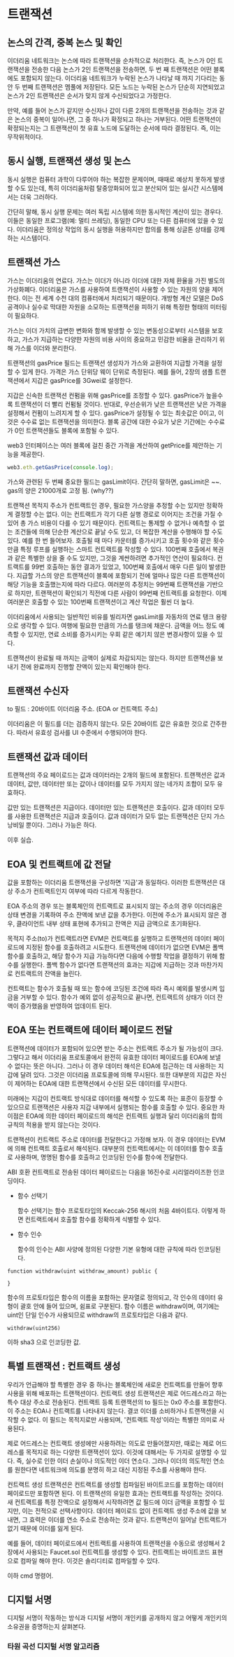# 트랜잭션

## 논스의 간격, 중복 논스 및 확인

이더리움 네트워크는 논스에 따라 트랜잭션을 순차적으로 처리한다. 즉, 논스가 0인 트랜잭션을 전송한 다음 논스가 2인 트랜잭션을 전송하면, 두 번 째 트랜잭션은 어떤 블록에도 포함되지 않는다. 이더리움 네트워크가 누락된 논스가 나타날 때 까지 기다리는 동안 두 번째 트랜잭션은 멤풀에 저장된다. 모든 노드는 누락된 논스가 단순히 지연되었고 논스가 2인 트랜잭션은 순서가 맞지 않게 수신되었다고 가정한다.

만약, 예를 들어 논스가 같지만 수신자나 값이 다른 2개의 트랜잭션을 전송하는 것과 같은 논스의 중복이 일어나면, 그 중 하나가 확정되고 하나는 거부된다. 어떤 트랜잭션이 확정되는지는 그 트랜잭션이 첫 유효 노드에 도달하는 순서에 따라 결정된다. 즉, 이는 무작위적이다.

## 동시 실행, 트랜잭션 생성 및 논스

동시 실행은 컴퓨터 과학이 다루어야 하는 복잡한 문제이며, 때때로 예상치 못하게 발생할 수도 있는데, 특히 이더리움처럼 탈중앙화되어 있고 분산되어 있는 실시간 시스템에서는 더욱 그러하다.

간단히 말해, 동시 실행 문제는 여러 독립 시스템에 의한 동시적인 계산이 있는 경우다. 이들은 동일한 프로그램(예: 멀티 쓰레딩), 동일한 CPU 또는 다른 컴퓨터에 있을 수 있다. 이더리움은 정의상 작업의 동시 실행을 허용하지만 합의를 통해 싱글톤 상태를 강제하는 시스템이다.

## 트랜잭션 가스

가스는 이더리움의 연료다. 가스는 이더가 아니라 이더에 대한 자체 환율을 가진 별도의 가상화폐다. 이더리움은 가스를 사용하여 트랜잭션이 사용할 수 있는 자원의 양을 제어한다. 이는 전 세계 수천 대의 컴퓨터에서 처리되기 때문이다. 개방형 계산 모델은 DoS 공격이나 실수로 막대한 자원을 소모하는 트랜잭션을 피하기 위해 특정한 형태의 미터링이 필요하다.

가스는 이더 가치의 급변한 변화와 함께 발생할 수 있는 변동성으로부터 시스템을 보호하고, 가스가 지급하는 다양한 자원의 비용 사이의 중요하고 민감한 비율을 관리하기 위해 가스를 이더와 분리한다.

트랜잭션의 gasPrice 필드는 트랜잭션 생성자가 가스와 교환하여 지급할 가격을 설정할 수 있게 한다. 가격은 가스 단위당 웨이 단위로 측정된다. 예를 들어, 2장의 샘플 트랜잭션에서 지갑은 gasPrice를 3Gwei로 설정한다.

지갑은 신속한 트랜잭션 컨펌을 위해 gasPrice를 조정할 수 있다. gasPrice가 높을수록 트랜잭션이 더 빨리 컨펌될 것이다. 반대로, 우선순위가 낮은 트랜잭션은 낮은 가격을 설정해서 컨펌이 느려지게 할 수 있다. gasPrice가 설정될 수 있는 최솟값은 0이고, 이것은 수수료 없는 트랜잭션을 의미한다. 블록 공간에 대한 수요가 낮은 기간에는 수수료가 0인 트랜잭션들도 블록에 포함될 수 있다.

web3 인터페이스는 여러 블록에 걸친 중간 가격을 계산하여 getPrice를 제안하는 기능을 제공한다.

``` javascript
web3.eth.getGasPrice(console.log);
```

가스와 관련된 두 번째 중요한 필드는 gasLimit이다. 간단히 말하면, gasLimit은 ~~.
gas의 양은 21000개로 고정 됨. (why??)

트랜잭션 목적지 주소가 컨트랙트인 경우, 필요한 가스양을 추정할 수는 있지만 정확하게 결정할 수는 없다. 이는 컨트랙트가 각기 다른 실행 경로로 이어지는 조건을 가질 수 있어 총 가스 비용이 다를 수 있기 때문이다. 컨트랙트는 통제할 수 없거나 예측할 수 없는 조건들에 의해 단순한 계산으로 끝날 수도 있고, 더 복잡한 계산을 수행해야 할 수도 있다. 예를 한 번 들어보자. 호출될 때 마다 카운터를 증가시키고 호출 횟수와 같은 횟수만큼 특정 루프를 실행하는 스마트 컨트랙트를 작성할 수 있다. 100번째 호출에서 복권과 같은 특별한 상을 줄 수도 있지만, 그것을 계싼하려면 추가적인 연산이 필요하다. 컨트랙트를 99번 호출하는 동안 결과가 있었고, 100번째 호출에서 매우 다른 일이 발생한다. 지급할 가스의 양은 트랜잭션이 블록에 포함되기 전에 얼마나 많은 다른 트랜잭션이 해당 기능을 호출했는지에 따라 다르다. 여러분의 추정치는 99번째 트랜잭션을 기반으로 하지만, 트랜잭션이 확인되기 직전에 다른 사람이 99번째 컨트랙트를 요청한다. 이제 여러분은 호출할 수 있는 100번째 트랜잭션이고 계산 작업은 훨씬 더 높다.

이더리움에서 사용되는 일반적인 비유를 빌리자면 gasLimit를 자동차의 연료 탱크 용량으로 생각할 수 있다. 여행에 필요한 만큼의 가스를 탱크에 채운다. 금액을 어느 정도 예측할 수 있지만, 연료 소비를 증가시키는 우회 같은 예기치 않은 변경사항이 있을 수 있다.

트랜잭션이 완료될 때 까지는 금액이 실제로 차감되지는 않는다. 하지만 트랜잭션을 보내기 전에 완료까지 진행할 잔액이 있는지 확인해야 한다.

## 트랜잭션 수신자

to 필드 : 20바이트 이더리움 주소. (EOA or 컨트랙트 주소)

이더리움은 이 필드를 더는 검증하지 않는다. 모든 20바이트 값은 유효한 것으로 간주한다. 따라서 유효성 검사를 UI 수준에서 수행되어야 한다.

## 트랜잭션 값과 데이터

트랜잭션의 주요 페이로드는 값과 데이터라는 2개의 필드에 포함된다. 트랜잭션은 값과 데이터, 값만, 데이터만 또는 값이나 데이터를 모두 가지지 않는 네가지 조합이 모두 유효하다.

값만 있는 트랜잭션은 지급이다. 데이터만 있는 트랜잭션은 호출이다. 값과 데이터 모두를 사용한 트랜잭션은 지급과 호출이다. 값과 데이터가 모두 없는 트랜잭션은 단지 가스 낭비일 뿐이다. 그러나 가능은 하다.

이후 실습.

## EOA 및 컨트랙트에 값 전달

값을 포함하는 이더리움 트랜잭션을 구성하면 '지급'과 동일하다. 이러한 트랜잭션은 대상 주소가 컨트랙트인지 여부에 따라 다르게 작동한다.

EOA 주소의 경우 또는 블록체인의 컨트랙트로 표시되지 않는 주소의 경우 이더리움은 상태 변경을 기록하여 주소 잔액에 보낸 값을 추가한다. 이전에 주소가 표시되지 않은 경우, 클라이언트 내부 상태 표현에 추가되고 잔액은 지급 금액으로 초기화된다.

목적지 주소(to)가 컨트랙트라면 EVM은 컨트랙트를 실행하고 트랜잭션의 데이터 페이로드에 지정된 함수를 호출하려고 시도한다. 트랜잭션에 데이터가 없으면 EVM은 폴백 함수를 호출하고, 해당 함수가 지급 가능하다면 다음에 수행할 작업을 결정하기 위해 함수를 실행한다. 폴백 함수가 없다면 트랜잭션의 효과는 지갑에 지급하는 것과 마찬가지로 컨트랙트의 잔액을 늘린다.

컨트랙트는 함수가 호출될 때 또는 함수에 코딩된 조건에 따라 즉시 예외를 발생시켜 입금을 거부할 수 있다. 함수가 예외 없이 성공적으로 끝나면, 컨트랙트의 상태가 이더 잔액이 증가했음을 반영하여 업데이트 된다.

## EOA 또는 컨트랙트에 데이터 페이로드 전달

트랜잭션에 데이터가 포함되어 있으면 받는 주소는 컨트랙트 주소가 될 가능성이 크다. 그렇다고 해서 이더리움 프로토콜에서 완전히 유효한 데이터 페이로드를 EOA에 보낼 수 없다는 뜻은 아니다. 그러나 이 경우 데이터 해석은 EOA에 접근하는 데 사용하는 지갑에 달려 있다. 그것은 이더리움 프로토콜에 의해 무시된다. 또한 대부분의 지갑은 자신이 제어하는 EOA에 대한 트랜잭션에서 수신된 모든 데이터를 무시한다.

미래에는 지갑이 컨트랙트 방식대로 데이터를 해석할 수 있도록 하는 표준이 등장할 수 있으므로 트랜잭션은 사용자 지갑 내부에서 실행되는 함수를 호출할 수 있다. 중요한 차이점은 EOA에 의한 데이터 페이로드의 해석은 컨트랙트 실행과 달리 이더리움의 합의 규칙의 적용을 받지 않는다는 것이다.

트랜잭션이 컨트랙트 주소로 데이터를 전달한다고 가정해 보자. 이 경우 데이터는 EVM에 의해 컨트랙트 호출로서 해석된다. 대부분의 컨트랙트에서는 이 데이터를 함수 호출로 사용하며, 명명된 함수를 호출하고 인코딩된 인수를 함수에 전달한다.

ABI 호환 컨트랙트로 전송된 데이터 페이로드는 다음을 16진수로 시리얼라이즈한 인코딩이다.

- 함수 선택기

    함수 선택기는 함수 프로토타입의 Keccak-256 해시의 처음 4바이트다. 이렇게 하면 컨트랙트에서 호출할 함수를 정확하게 식별할 수 있다.

- 함수 인수

    함수의 인수는 ABI 사양에 정의된 다양한 기본 유형에 대한 규칙에 따라 인코딩된다.

``` solidity
function withdraw(uint withdraw_amount) public {

}
```

함수의 프로토타입은 함수의 이름을 포함하는 문자열로 정의되고, 각 인수의 데이터 유형이 괄호 안에 들어 있으며, 쉼표로 구분된다. 함수 이름은 withdraw이며, 여기에는 uint인 단일 인수가 사용되므로 withdraw의 프로토타입은 다음과 같다.

```
withdraw(uint256)
```

이하 sha3 으로 인코딩한 값.

## 특별 트랜잭션 : 컨트랙트 생성

우리가 언급해야 할 특별한 경우 중 하나는 블록체인에 새로운 컨트랙트를 만들어 향후 사용을 위해 배포하는 트랜잭션이다. 컨트랙트 생성 트랜잭션은 제로 어드레스라고 하는 특수 대상 주소로 전송된다. 컨트랙트 등록 트랜잭션의 to 필드는 0x0 주소를 포함한다. 이 주소는 EOA나 컨트랙트를 나타내지 않는다. 결코 이더를 소비하거나 트랜잭션을 시작할 수 없다. 이 필드는 목적지로만 사용되며, '컨트랙트 작성'이라는 특별한 의미로 사용된다.

제로 어드레스는 컨트랙트 생성에만 사용하려는 의도로 만들어졌지만, 때로는 제로 어드레스를 목적지로 하는 다양한 트랜잭션이 있다. 이것에 대해서는 두 가지로 설명할 수 있다. 즉, 실수로 인한 이더 손실이나 의도적인 이더 연소다. 그러나 이더의 의도적인 연소를 원한다면 네트워크에 의도를 분명히 하고 대신 지정된 주소를 사용해야 한다.

컨트랙트 생성 트랜잭션은 컨트랙트를 생성할 컴파일된 바이트코드를 포함하는 데이터 페이로드만 포함하면 된다. 이 트랜잭션의 유일한 효과는 컨트랙트를 작성하는 것이다. 새 컨트랙트를 특정 잔액으로 설정해서 시작하려면 값 필드에 이더 금액을 포함할 수 있지만, 이는 전적으로 선택사항이다. 데이터 페이로드 없이 컨트랙트 생성 주소에 값을 보내면, 그 효력은 이더를 연소 주소로 전송하는 것과 같다. 트랜잭션이 일어날 컨트랙트가 없기 때문에 이더를 잃게 된다.

예를 들어, 데이터 페이로드에서 컨트랙트를 사용하여 트랜잭션을 수동으로 생성해서 2장에서 사용되는 Faucet.sol 컨트랙트를 생성할 수 있다. 컨트랙트는 바이트코드 표현으로 컴파일 해야 한다. 이것은 솔리디티로 컴파일할 수 있다.

이하 cmd 명령어.

## 디지털 서명

디지털 서명이 작동하는 방식과 디지털 서명이 개인키를 공개하지 않고 어떻게 개인키의 소유권을 증명하는지 살펴본다.

### 타원 곡선 디지털 서명 알고리즘

